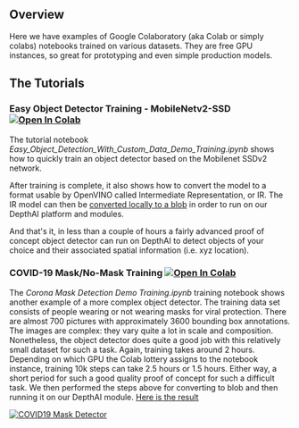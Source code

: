 ## Overview
Here we have examples of Google Colaboratory (aka Colab or simply colabs) notebooks trained on various datasets. They are free GPU instances, so great for prototyping and even simple production models.

## The Tutorials

### Easy Object Detector Training - MobileNetv2-SSD [![Open In Colab](https://colab.research.google.com/assets/colab-badge.svg)](https://colab.research.google.com/github/luxonis/depthai-ml-training/blob/master/colab-notebooks/Corona%20Mask%20Detection%20Demo%20Training.ipynb)
The tutorial notebook 
*Easy_Object_Detection_With_Custom_Data_Demo_Training.ipynb* shows how to quickly train an object detector based on the Mobilenet SSDv2 network. 

After training is complete, it also shows how to convert the model to a format usable by OpenVINO called Intermediate Representation, or IR. The IR model can then be [converted locally to a blob](https://github.com/luxonis/depthai#conversion-of-existing-trained-models-into-intel-movidius-binary-format) in order to run on our DepthAI platform and modules. 

And that's it, in less than a couple of hours a fairly advanced proof of concept object detector can run on DepthAI to detect objects of your choice and their associated spatial information (i.e. xyz location).


### COVID-19 Mask/No-Mask Training [![Open In Colab](https://colab.research.google.com/assets/colab-badge.svg)](https://colab.research.google.com/github/luxonis/depthai-ml-training/blob/master/colab-notebooks/Corona%20Mask%20Detection%20Demo%20Training.ipynb)
The *Corona Mask Detection Demo Training.ipynb* training notebook shows another example of a more complex object detector. The training data set consists of people wearing or not wearing masks for viral protection. There are almost 700 pictures with approximately 3600 bounding box annotations. The images are complex: they vary quite a lot in scale and composition. Nonetheless, the object detector does quite a good job with this relatively small dataset for such a task. Again, training takes around 2 hours. Depending on which GPU the Colab lottery assigns to the notebook instance, training 10k steps can take 2.5 hours or 1.5 hours. Either way, a short period for such a good quality proof of concept for such a difficult task. 
We then performed the steps above for converting to blob and then running it on our DepthAI module. [Here is the result](https://drive.google.com/open?id=1yB62sHepm01vg-l1Nw8npt2XScMUCOsS) 

[![COVID19 Mask Detector](http://img.youtube.com/vi/d_oUxDzWHd0/0.jpg)](https://www.youtube.com/watch?v=d_oUxDzWHd0 "COVID19 Mask/No-Mask")


